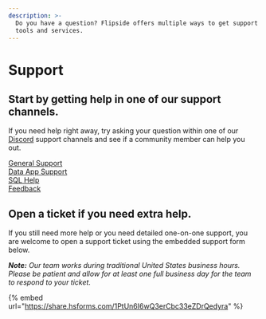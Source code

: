 ```yaml
---
description: >-
  Do you have a question? Flipside offers multiple ways to get support for our
  tools and services.
---
```


# Support

## Start by getting help in one of our support channels.

If you need help right away, try asking your question within one of our [Discord](https://discord.gg/flipside) support channels and see if a community member can help you out.

[General Support](https://discord.com/channels/784442203187314689/784517183367282688)\
[Data App Support](https://discord.com/channels/784442203187314689/1017464344755327108)\
[SQL Help](https://discord.com/channels/784442203187314689/826948063629279273)\
[Feedback](https://discord.com/channels/784442203187314689/826928990274322513)

## **Open a ticket if you need extra help.**&#x20;

If you still need more help or you need detailed one-on-one support, you are welcome to open a support ticket using the embedded support form below.&#x20;

_**Note:** Our team works during traditional United States business hours. Please be patient and allow for at least one full business day for the team to respond to your ticket._

{% embed url="https://share.hsforms.com/1PtUn6I6wQ3erCbc33eZDrQedyra" %}
